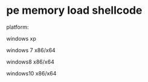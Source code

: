 # pe memory load shellcode
platform:

windows xp

windows 7 x86/x64

windows8 x86/x64

windows10 x86/x64
